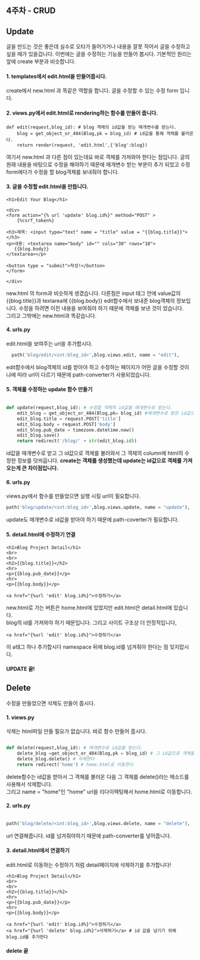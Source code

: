 ## 4주차 - CRUD


## Update
글을 만드는 것은 좋은데 실수로 오타가 들어가거나 내용을 잘못 적어서 글을 수정하고 싶을 때가 있을겁니다.
이번에는 글을 수정하는 기능을 만들어 봅시다. 기본적인 원리는 앞에 create 부분과 비슷합니다.


#### 1. templates에서 edit.html을 만들어줍시다.

create에서 new.html 과 똑같은 역할을 합니다. 글을 수정할 수 있는 수정 form 입니다.


#### 2. views.py에서 edit.html로 rendering하는 함수를 만들어 줍니다.

```
def edit(request,blog_id): # blog 객체의 id값을 받는 매개변수를 받는다.
    blog = get_object_or_404(Blog,pk = blog_id) # id값을 통해 객체를 불러온다.
    return render(request, 'edit.html',{'blog':blog})

```

여기서 new.html 과 다른 점이 있는데요 바로 객체를 가져와야 한다는 점입니다. 글의 원래 내용을 바탕으로 수정을 해야하기 때문에
매개변수 받는 부분이 추가 되었고 수정 form에다가 수정을 할 blog객체를 보내줘야 합니다.


#### 3. 글을 수정할 edit.html을 만듭니다.

```
<h1>Edit Your Blog</h1>

<div>
<form action="{% url 'update' blog.id%}" method="POST" >
    {%csrf_token%}

<h3>제목: <input type="text" name = "title" value = "{{blog.title}}"> </h3>
<p>내용: <textarea name="body" id="" cols="30" rows="10">
   {{blog.body}} 
</textarea></p>

<button type = "submit">작성!</button>
</form>

</div>

```

new.html 의 form과 비슷하게 생겼습니다. 다른점은 input 태그 안에 value값의 {{blog.title}}과 textarea에 {{blog.body}} edit함수에서 보내준 blog객체의 정보입니다. 수정을 하려면 이전 내용을 보여줘야 하기 때문에 객체를 보낸 것이 었습니다. </br>
그리고 그밖에는 new.html과 똑같습니다.


#### 4. urls.py 

edit.html을 보여주는 url을 추가합시다.

```urls.py
  path('blog/edit/<int:blog_id>',blog.views.edit, name = "edit"),
```
edit함수에서 blog객체의 id를 받아야 하고 수정하는 페이지가 어떤 글을 수정할 것이냐에 따라 url이 다르기 때문에 path-converter가 사용되었습니다.

#### 5. 객체를 수정하는 update 함수 만들기 

```views.py

def update(request,blog_id): # 수정할 객체의 id값을 매개변수로 받는다.
    edit_blog = get_object_or_404(Blog,pk= blog_id) #매개변수로 받은 id값으로 blog객체를 가져온다
    edit_blog.title = request.POST['title']
    edit_blog.body = request.POST['body']
    edit_blog.pub_date = timezone.datetime.now()
    edit_blog.save()
    return redirect('/blog/' + str(edit_blog.id))

```

id값을 매개변수로 받고 그 id값으로 객체를 불러와서 그 객체의 column에 html의 수정한 정보를 덧씌웁니다.
**create는 객체를 생성했는데 update는 id값으로 객체를 가져오는게 큰 차이점입니다.**


#### 6. urls.py 

views.py에서 함수를 만들었으면 실행 시킬 url이 필요합니다.

```urls.py
path('blog/update/<int:blog_id>',blog.views.update, name = "update"),
```
update도 매개변수로 id값을 받아야 하기 때문에 path-coverter가 필요합니다.


#### 5. detail.html에 수정하기 연결

```
<h1>Blog Project Detail</h1>
<br>
<br>
<h2>{{blog.title}}</h2>
<hr>
<p>{{blog.pub_date}}</p>
<hr>
<p>{{blog.body}}</p>

<a href="{%url 'edit' blog.id%}">수정하기</a>

```
new.html로 가는 버튼은 home.html에 있었지만 edit.html은 detail.html에 있습니다.</br> 
blog의 id를 가져와야 하기 때문입니다. 그리고 사이트 구조상 더 안정적입니다,

```
<a href="{%url 'edit' blog.id%}">수정하기</a>
```
이 a태그 하나 추가합시다 namespace 뒤에 blog.id를 넘겨줘야 한다는 점 잊지맙시다.


#### UPDATE 끝!

## Delete 

수정을 만들었으면 삭제도 만들어 줍시다.

#### 1. views.py

삭제는 html파일 만들 필요가 없습니다. 바로 함수 만들어 줍시다.

```views.py

def delete(request,blog_id): # 매개변수로 id값을 받는다.
    delete_blog =get_object_or_404(Blog,pk = blog_id) # 그 id값으로 객체를 불러온다.
    delete_blog.delete() # 삭제한다
    return redirect('home') # home.html로 이동한다

```
delete함수는 id값을 받아서 그 객체를 불러온 다음 그 객체를 delete()라는 메소드를 사용해서 삭제합니다.</br>
그리고 name = "home"인 "home" url을 리다이렉팅해서 home.html로 이동합니다. 

#### 2. urls.py


``` urls.py

path('blog/delete/<int:blog_id>',blog.views.delete, name = "delete"),

```

url 연결해줍니다. id를 넘겨줘야하기 때문에 path-converter를 넣어줍니다.


#### 3. detail.html에서 연결하기

edit.html로 이동하는 수정하기 처럼 detail페이지에 삭제하기를 추가합니다! 

```
<h1>Blog Project Detail</h1>
<br>
<br>
<h2>{{blog.title}}</h2>
<hr>
<p>{{blog.pub_date}}</p>
<hr>
<p>{{blog.body}}</p>

<a href="{%url 'edit' blog.id%}">수정하기</a>
<a href="{%url 'delete' blog.id%}">삭제하기</a> # id 값을 넘기기 위해 blog.id를 추가한다

```

#### delete 끝